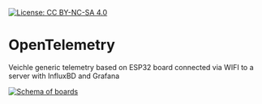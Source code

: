 [![License: CC BY-NC-SA 4.0](https://img.shields.io/badge/License-CC%20BY--NC--SA%204.0-lightgrey.svg)](https://creativecommons.org/licenses/by-nc-sa/4.0/)

# OpenTelemetry
Veichle generic telemetry based on ESP32 board connected via WIFI to a server with InfluxBD and Grafana

[![Schema of boards](https://docs.google.com/drawings/d/e/2PACX-1vQGLSP-_m8fptVWDAl_vZGqJBQysBhef0Ul7_Jzs-M315ut4xVACcDU5td3zVb1u4Yo34hr017nN3m4/pub?w=960&h=720)](#)
